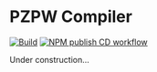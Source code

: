 # PZPW Compiler

[![Build](https://github.com/Konijima/pzpw-compiler/actions/workflows/Build.yml/badge.svg)](https://github.com/Konijima/pzpw-compiler/actions/workflows/Build.yml)
[![NPM publish CD workflow](https://github.com/Konijima/pzpw-compiler/actions/workflows/Publish.yml/badge.svg)](https://github.com/Konijima/pzpw-compiler/actions/workflows/Publish.yml)

Under construction...
